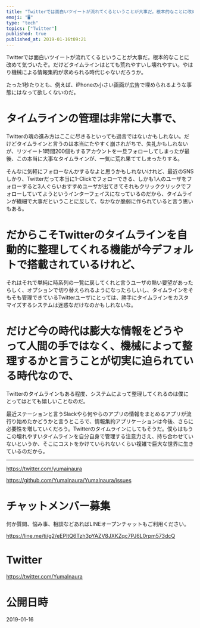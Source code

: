 ```yaml
---
title: "Twitterでは面白いツイートが流れてくるということが大事だ。根本的なことに改めて気づいたぞ。だけどタイムラインはとても荒れやすいし壊れや"
emoji: "🖥"
type: "tech"
topics: ["Twitter"]
published: true
published_at: 2019-01-16t09:21
---
```


Twitterでは面白いツイートが流れてくるということが大事だ。根本的なことに改めて気づいたぞ。だけどタイムラインはとても荒れやすいし壊れやすい。やはり機械による情報集約が求められる時代じゃないだろうか。

たった1秒たりとも、例えば、iPhoneの小さい画面が広告で埋められるような事態にはなって欲しくないのだ。

# タイムラインの管理は非常に大事で、

Twitterの魂の進み方はここに尽きるといっても過言ではないかもしれない。だけどタイムラインと言うのは本当にたやすく崩されがちで、失礼かもしれないが、リツイート1時間200個もするアカウントを一旦フォローしてしまったが最後、この本当に大事なタイムラインが、一気に荒れ果ててしまったりする。

そんなに気軽にフォローなんかするなよと思うかもしれないけれど、最近のSNSしかり、Twitterだって本当に1-Clickでフォローできる、しかも1人のユーザをフォローすると3人ぐらいおすすめユーザが出てきてそれもクリッククリックでフォローしていてようというインターフェイスになっているのだから、タイムラインが繊細で大事だということに反して、なかなか脆弱に作られていると言う思いもある。

# だからこそTwitterのタイムラインを自動的に整理してくれる機能が今デフォルトで搭載されているけれど、

それはそれで単純に時系列の一覧に戻してくれと言うユーザの熱い要望があったらしく、オプションで切り替えられるようになったらしいし、タイムラインをそもそも管理できているTwitterユーザにとっては、勝手にタイムラインをカスタマイズするシステムは迷惑なだけなのかもしれないな。

# だけど今の時代は膨大な情報をどうやって人間の手ではなく、機械によって整理するかと言うことが切実に迫られている時代なので、

Twitterのタイムラインもある程度、システムによって整理してくれるのは僕にとってはとても嬉しいことなのだ。

最近ステーションと言うSlackやら何やらのアプリの情報をまとめるアプリが流行り始めたかどうかと言うところで、情報集約アプリケーションは今後、さらに必要性を増していくだろう。Twitterのタイムラインにしてもそうだ。僕らはもうこの壊れやすいタイムラインを自分自身で管理する注意力さえ、持ち合わせていないというか、そこにコストをかけていられないくらい複雑で巨大な世界に生きているのだから。


---

https://twitter.com/yumainaura

https://github.com/YumaInaura/YumaInaura/issues









<!-- Update From Qiita API -->

# チャットメンバー募集


何か質問、悩み事、相談などあればLINEオープンチャットもご利用ください。

https://line.me/ti/g2/eEPltQ6Tzh3pYAZV8JXKZqc7PJ6L0rpm573dcQ





# Twitter


https://twitter.com/YumaInaura


<!-- Update From Qiita API -->



# 公開日時

2019-01-16
